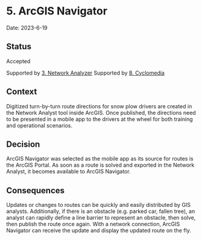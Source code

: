 # 5. ArcGIS Navigator

Date: 2023-6-19

## Status

Accepted

Supported by [3. Network Analyzer](0003-network-analyzer.md)
Supported by [8. Cyclomedia](0008-cyclomedia.md)

## Context

Digitized turn-by-turn route directions for snow plow drivers are created in the Network Analyst tool inside ArcGIS. Once published, the directions need to be presented in a mobile app to the drivers at the wheel for both training and operational scenarios. 

## Decision

ArcGIS Navigator was selected as the mobile app as its source for routes is the ArcGIS Portal. As soon as a route is solved and exported in the Network Analyst, it becomes available to ArcGIS Navigator. 

## Consequences

Updates or changes to routes can be quickly and easily distributed by GIS analysts. Additionally, if there is an obstacle (e.g. parked car, fallen tree), an analyst can rapidly define a line barrier to represent an obstacle, then solve, then publish the route once again. With a network connection, ArcGIS Navigator can receive the update and display the updated route on the fly.
